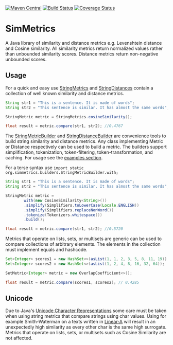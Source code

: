 [![Maven Central](https://maven-badges.herokuapp.com/maven-central/com.github.mpkorstanje/simmetrics/badge.svg)](https://maven-badges.herokuapp.com/maven-central/com.github.mpkorstanje/simmetrics-core)
[![Build Status](https://travis-ci.org/mpkorstanje/simmetrics.svg)](https://travis-ci.org/mpkorstanje/simmetrics)
[![Coverage Status](https://coveralls.io/repos/mpkorstanje/simmetrics/badge.svg?branch=develop&service=github)](https://coveralls.io/github/mpkorstanje/simmetrics?branch=develop)

SimMetrics 
==========
A Java library of similarity and distance metrics e.g. Levenshtein distance and Cosine similarity. All similarity metrics return normalized values rather than unbounded similarity scores. Distance metrics return non-negative unbounded scores.

## Usage ##

For a quick and easy use [StringMetrics](./simmetrics-core/src/main/java/org/simmetrics/metrics/StringMetrics.java) and [StringDistances](./simmetrics-core/src/main/java/org/simmetrics/metrics/StringDistances.java) contain a collection of well known similarity and distance metrics.

```java
String str1 = "This is a sentence. It is made of words";
String str2 = "This sentence is similar. It has almost the same words";

StringMetric metric = StringMetrics.cosineSimilarity();

float result = metric.compare(str1, str2); //0.4767
```

The [StringMetricBuilder](./simmetrics-core/src/main/java/org/simmetrics/builders/StringMetricBuilder.java) and [StringDistanceBuilder](./simmetrics-core/src/main/java/org/simmetrics/builders/StringDistanceBuilder.java) are convenience tools to build string similarity and distance metrics. Any class implementing Metric or Distance respectively can be used to build a metric. The builders support simplification, tokenization, token-filtering, token-transformation, and caching.
For usage see the [examples section](./simmetrics-example/src/main/java/org/simmetrics/example/).

For a terse syntax use `import static org.simmetrics.builders.StringMetricBuilder.with;`

```java
String str1 = "This is a sentence. It is made of words";
String str2 = "This sentence is similar. It has almost the same words";

StringMetric metric =
		with(new CosineSimilarity<String>())
		.simplify(Simplifiers.toLowerCase(Locale.ENGLISH))
		.simplify(Simplifiers.replaceNonWord())
		.tokenize(Tokenizers.whitespace())
		.build();

float result = metric.compare(str1, str2); //0.5720
```

Metrics that operate on lists, sets, or multisets are generic can be used to compare collections of arbitrary elements. The elements in the collection must implement equals and hashcode.

```java
Set<Integer> scores1 = new HashSet<>(asList(1, 1, 2, 3, 5, 8, 11, 19));
Set<Integer> scores2 = new HashSet<>(asList(1, 2, 4, 8, 16, 32, 64));

SetMetric<Integer> metric = new OverlapCoefficient<>();

float result = metric.compare(scores1, scores2); // 0.4285
```

## Unicode ##

Due to Java's [Unicode Character Representations](http://docs.oracle.com/javase/7/docs/api/java/lang/Character.html#unicode) some care must be taken when using string metrics that compare strings using char values. Using for example Smith-Waterman on a texts written in [Linear-A](https://en.wikipedia.org/wiki/Linear_A) will result in an unexpectedly high similarity as every other char is the same high surrogate. Metrics that operate on lists, sets, or multisets such as Cosine Similarity are not affected.

